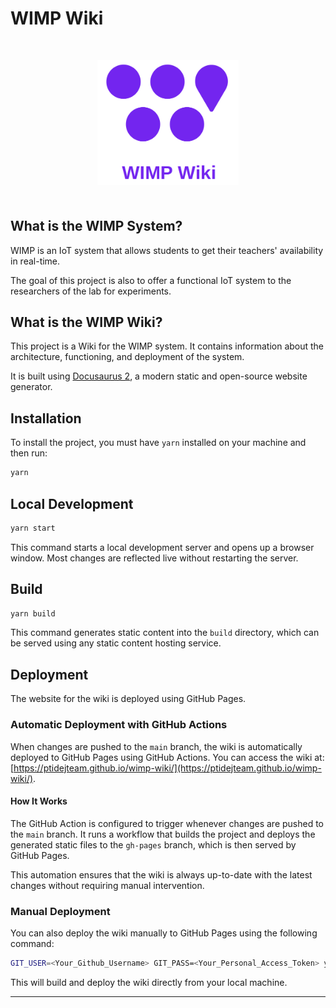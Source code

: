 # WIMP Wiki

<p align="center" style="margin: 50px 0">
    <img src="static/img/wimp-wiki.png" alt="WIMP Wiki Logo" style="height:200px; width:auto;"/>
<p>


## What is the WIMP System?

WIMP is an IoT system that allows students to get their teachers' availability in real-time.

The goal of this project is also to offer a functional IoT system to the researchers of the lab for experiments.

## What is the WIMP Wiki?

This project is a Wiki for the WIMP system. It contains information about the architecture, functioning, and deployment of the system.

It is built using [Docusaurus 2](https://docusaurus.io/), a modern static and open-source website generator.

## Installation

To install the project, you must have `yarn` installed on your machine and then run:

```bash
yarn
```

## Local Development

```bash
yarn start
```

This command starts a local development server and opens up a browser window. Most changes are reflected live without restarting the server.

## Build

```bash
yarn build
```

This command generates static content into the `build` directory, which can be served using any static content hosting service.

## Deployment

The website for the wiki is deployed using GitHub Pages.

### Automatic Deployment with GitHub Actions

When changes are pushed to the `main` branch, the wiki is automatically deployed to GitHub Pages using GitHub Actions. You can access the wiki at: [https://ptidejteam.github.io/wimp-wiki/](https://ptidejteam.github.io/wimp-wiki/).

#### How It Works

The GitHub Action is configured to trigger whenever changes are pushed to the `main` branch. It runs a workflow that builds the project and deploys the generated static files to the `gh-pages` branch, which is then served by GitHub Pages.

This automation ensures that the wiki is always up-to-date with the latest changes without requiring manual intervention.

### Manual Deployment

You can also deploy the wiki manually to GitHub Pages using the following command:

```bash
GIT_USER=<Your_Github_Username> GIT_PASS=<Your_Personal_Access_Token> yarn deploy
```

This will build and deploy the wiki directly from your local machine.

---